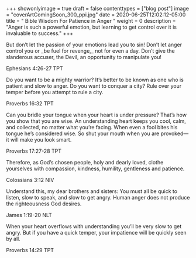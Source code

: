 +++
showonlyimage = true
draft = false
contenttypes = ["blog post"]
image = "coverArtComingSoon_300_ppi.jpg"
date = 2020-06-25T12:02:12-05:00
title = " Bible Wisdom For Patience in Anger "
weight = 0
description = "Anger is such a powerful emotion, but learning to get control over it is invaluable to success."
+++




<div class='bible-text'>But don’t let the passion of your emotions lead you to sin! Don’t let anger control you or _be fuel for revenge,_ not for even a day.
Don’t give the slanderous accuser, the Devil, an opportunity to manipulate you!
<p class='bible-reference'>Ephesians 4:26-27 TPT
</p>
</div>

<div class='bible-text'>Do you want to be a mighty warrior?
It’s better to be known as one who is patient and slow to anger.
Do you want to conquer a city?
Rule over your temper before you attempt to rule a city.
<p class='bible-reference'>Proverbs 16:32 TPT</p>
</div>

<div class='bible-text'>Can you bridle your tongue when your heart is under pressure? That’s how you show that you are wise.
An understanding heart keeps you cool, calm, and collected, no matter what you’re facing.
When even a fool bites his tongue he’s considered wise. So shut your mouth when you are provoked—
it will make you look smart.
<p class='bible-reference'>Proverbs 17:27-28 TPT</p>
</div>

<div class='bible-text'>Therefore, as God’s chosen people, holy and dearly loved, clothe yourselves with compassion, kindness, humility, gentleness and patience.
<p class='bible-reference'>Colossians 3:12 NIV</p>
</div>

<div class='bible-text'>Understand this, my dear brothers and sisters: You must all be quick to listen, slow to speak, and slow to get angry. 
Human anger does not produce the righteousness God desires.
<p class='bible-reference'>James 1:19-20 NLT</p>
</div>

<div class='bible-text'>When your heart overflows with understanding
you’ll be very slow to get angry.
But if you have a quick temper,
your impatience will be quickly seen by all.
<p class='bible-reference'>Proverbs 14:29 TPT</p>
</div>